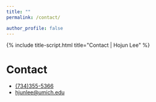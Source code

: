 ```yaml
---
title: ""
permalink: /contact/

author_profile: false
---
```

{% include title-script.html title="Contact | Hojun Lee" %}

# Contact

<ul class="contacts__entry-div">
    <li>
        <a href="tel:+17343555366">
            <i class="far fa-phone"></i>
            <span class="label">(734)355-5366</span>
        </a>
    </li>
    <li>
        <a href="mailto:hjunlee@umich.edu">
            <i class="fas fa-envelope"></i>
            <span class="label">hjunlee@umich.edu</span>
        </a>
    </li>
</ul>